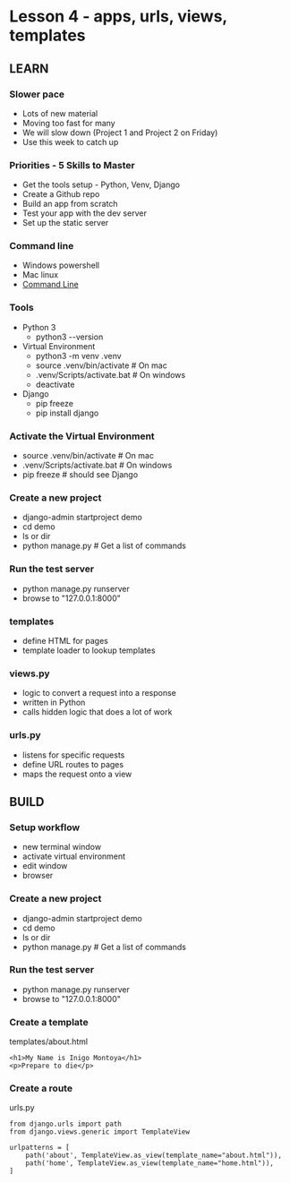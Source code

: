 # Lesson 4 - apps, urls, views, templates

## LEARN

### Slower pace
* Lots of new material
* Moving too fast for many
* We will slow down (Project 1 and Project 2 on Friday)
* Use this week to catch up


### Priorities - 5 Skills to Master
* Get the tools setup - Python, Venv, Django
* Create a Github repo
* Build an app from scratch
* Test your app with the dev server
* Set up the static server


### Command line
* Windows powershell
* Mac linux
* [Command Line](../docs/CommandLine)


### Tools
* Python 3
    * python3 --version
* Virtual Environment
    * python3 -m venv .venv
    * source .venv/bin/activate  # On mac
    * .venv/Scripts/activate.bat # On windows
    * deactivate
* Django
    * pip freeze
    * pip install django


### Activate the Virtual Environment
* source .venv/bin/activate  # On mac
* .venv/Scripts/activate.bat # On windows
* pip freeze # should see Django


### Create a new project
* django-admin startproject demo
* cd demo
* ls or dir
* python manage.py  # Get a list of commands


### Run the test server
* python manage.py runserver
* browse to "127.0.0.1:8000"


### templates
* define HTML for pages
* template loader to lookup templates


### views.py
* logic to convert a request into a response
* written in Python
* calls hidden logic that does a lot of work


### urls.py
* listens for specific requests
* define URL routes to pages
* maps the request onto a view



## BUILD

### Setup workflow
* new terminal window
* activate virtual environment
* edit window
* browser


### Create a new project
* django-admin startproject demo
* cd demo
* ls or dir
* python manage.py  # Get a list of commands


### Run the test server
* python manage.py runserver
* browse to "127.0.0.1:8000"


### Create a template

templates/about.html

    <h1>My Name is Inigo Montoya</h1>
    <p>Prepare to die</p>


### Create a route

urls.py

    from django.urls import path
    from django.views.generic import TemplateView
    
    urlpatterns = [
        path('about', TemplateView.as_view(template_name="about.html")),
        path('home', TemplateView.as_view(template_name="home.html")),
    ]

